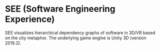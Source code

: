 # SEE (Software Engineering Experience)

SEE visualizes hierarchical dependency graphs of software in 3D/VR based on the city metaphor. The underlying game engine is Unity 3D (version 2019.2). 
